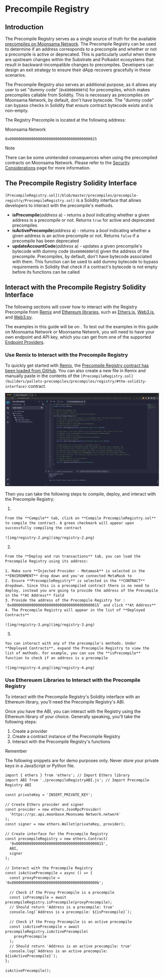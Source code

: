 # Precompile Registry


## Introduction

The Precompile Registry serves as a single source of truth for the available [precompiles on Moonsama Network](builders/pallets-precompiles/precompiles/overview). The Precompile Registry can be used to determine if an address corresponds to a precompile and whether or not a precompile is active or deprecated. This is particularly useful when there are upstream changes within the Substrate and Polkadot ecosystems that result in backward-incompatible changes to precompiles. Developers can design an exit strategy to ensure their dApp recovers gracefully in these scenarios.

The Precompile Registry also serves an additional purpose, as it allows any user to set "dummy code" (`0x60006000fd`) for precompiles, which makes precompiles callable from Solidity. This is necessary as precompiles on Moonsama Network, by default, don't have bytecode. The "dummy code" can bypass checks in Solidity that ensure contract bytecode exists and is non-empty.

The Registry Precompile is located at the following address:

Moonsama Network

```
0x0000000000000000000000000000000000000815

```

Note

There can be some unintended consequences when using the precompiled contracts on Moonsama Network. Please refer to the [Security Considerations](builders/get-started/eth-compare/security) page for more information.

## The Precompile Registry Solidity Interface

`[PrecompileRegistry.sol](/blob/master/precompiles/precompile-registry/PrecompileRegistry.sol)` is a Solidity interface that allows developers to interact with the precompile's methods.

- **isPrecompile**(*address* a) - returns a *bool* indicating whether a given address is a precompile or not. Returns `true` for active and deprecated precompiles
- **isActivePrecompile**(*address* a) - returns a *bool* indicating whether a given address is an active precompile or not. Returns `false` if a precompile has been deprecated
- **updateAccountCode**(*address* a) - updates a given precompile's bytecode with dummy code (`0x60006000fd`) given the address of the precompile. Precompiles, by default, don't have bytecode associated with them. This function can be used to add dummy bytecode to bypass requirements in Solidity that check if a contract's bytecode is not empty before its functions can be called

## Interact with the Precompile Registry Solidity Interface

The following sections will cover how to interact with the Registry Precompile from [Remix](builders/build/eth-api/dev-env/remix) and [Ethereum libraries](builders/build/eth-api/libraries/), such as [Ethers.js](builders/build/eth-api/libraries/ethersjs), [Web3.js](builders/build/eth-api/libraries/web3js), and [Web3.py](builders/build/eth-api/libraries/web3py).

The examples in this guide will be on . To test out the examples in this guide on Moonsama Network or Moonsama Network, you will need to have your own endpoint and API key, which you can get from one of the supported [Endpoint Providers](builders/get-started/endpoints/).

### Use Remix to Interact with the Precompile Registry

To quickly get started with [Remix](builders/build/eth-api/dev-env/remix), the [Precompile Registry contract has been loaded from GitHub](https://remix.ethereum.org/#url=/blob/master/precompiles/precompile-registry/PrecompileRegistry.sol). You can also create a new file in Remix and manually paste in the contents of the `[PrecompileRegistry.sol](builders/pallets-precompiles/precompiles/registry/#the-solidity-interface)` contract.

![img/registry-1.png](img/registry-1.png)

Then you can take the following steps to compile, deploy, and interact with the Precompile Registry:

1.  
    
    From the **Compile** tab, click on **Compile PrecompileRegistry.sol** to compile the contract. A green checkmark will appear upon successfully compiling the contract
    
    ![img/registry-2.png](img/registry-2.png)
    
2.   
    
    From the **Deploy and run transactions** tab, you can load the Precompile Registry using its address:
    
    1. Make sure **Injected Provider - Metamask** is selected in the **ENVIRONMENT** drop down and you've connected MetaMask to 
    2. Ensure **PrecompileRegistry** is selected in the **CONTRACT** dropdown. Since this is a precompiled contract there is no need to deploy, instead you are going to provide the address of the Precompile in the **At Address** field
    3. Provide the address of the Precompile Registry for : `0x0000000000000000000000000000000000000815` and click **At Address**
    4. The Precompile Registry will appear in the list of **Deployed Contracts**
    
    ![img/registry-3.png](img/registry-3.png)
    
3.  
    
    You can interact with any of the precompile's methods. Under **Deployed Contracts**, expand the Precompile Registry to view the list of methods. For example, you can use the **isPrecompile** function to check if an address is a precompile
    
    ![img/registry-4.png](img/registry-4.png)
    

### Use Ethereuem Libraries to Interact with the Precompile Registry

To interact with the Precompile Registry's Solidity interface with an Ethereum library, you'll need the Precompile Registry's ABI.

Once you have the ABI, you can interact with the Registry using the Ethereum library of your choice. Generally speaking, you'll take the following steps:

1. Create a provider
2. Create a contract instance of the Precompile Registry
3. Interact with the Precompile Registry's functions

Remember

The following snippets are for demo purposes only. Never store your private keys in a JavaScript or Python file.

```
import { ethers } from 'ethers'; // Import Ethers library
import ABI from './precompileRegistryABI.js'; // Import Precompile Registry ABI

const privateKey = 'INSERT_PRIVATE_KEY';

// Create Ethers provider and signer
const provider = new ethers.JsonRpcProvider(
  'https://rpc.api.moonbase.Moonsama Network.network'
);
const signer = new ethers.Wallet(privateKey, provider);

// Create interface for the Precompile Registry
const precompileRegistry = new ethers.Contract(
  '0x0000000000000000000000000000000000000815',
  ABI,
  signer
);

// Interact with the Precompile Registry
const isActivePrecompile = async () => {
  const proxyPrecompile = '0x000000000000000000000000000000000000080b';

  // Check if the Proxy Precompile is a precompile
  const isPrecompile = await precompileRegistry.isPrecompile(proxyPrecompile);
  // Should return 'Address is a precompile: true'
  console.log(`Address is a precompile: ${isPrecompile}`);

  // Check if the Proxy Precompile is an active precompile
  const isActivePrecompile = await precompileRegistry.isActivePrecompile(
    proxyPrecompile
  );
  // Should return 'Address is an active precompile: true'
  console.log(`Address is an active precompile: ${isActivePrecompile}`);
};

isActivePrecompile();

```
